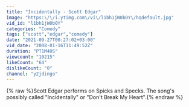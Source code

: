 ```yaml
---
title: "Incidentally - Scott Edgar"
image: "https:\/\/i.ytimg.com\/vi\/l1bh1jW0b0Y\/hqdefault.jpg"
vid_id: "l1bh1jW0b0Y"
categories: "Comedy"
tags: ["scott","edgar","comedy"]
date: "2021-09-27T00:27:02+03:00"
vid_date: "2008-01-16T11:49:52Z"
duration: "PT1M40S"
viewcount: "10215"
likeCount: "64"
dislikeCount: "0"
channel: "y2jdingo"
---
```

{% raw %}Scott Edgar performs on Spicks and Specks. The song's possibly called &quot;Incidentally&quot; or &quot;Don't Break My Heart&quot;.{% endraw %}
